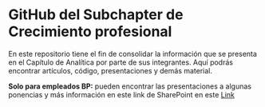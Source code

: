 # GitHub del Subchapter de Crecimiento profesional
En este repositorio tiene el fin de consolidar la información que se presenta en el Capítulo de Analítica por parte de sus integrantes. Aquí podrás encontrar artículos, código, presentaciones y demás material.

**Solo para empleados BP:** pueden encontrar las presentaciones a algunas ponencias y más información en este link de SharePoint en este [Link](https://github.com/cprof-bp2021/codigo-publico/blob/main/1D-CNN-CustomerChurn.md) 
